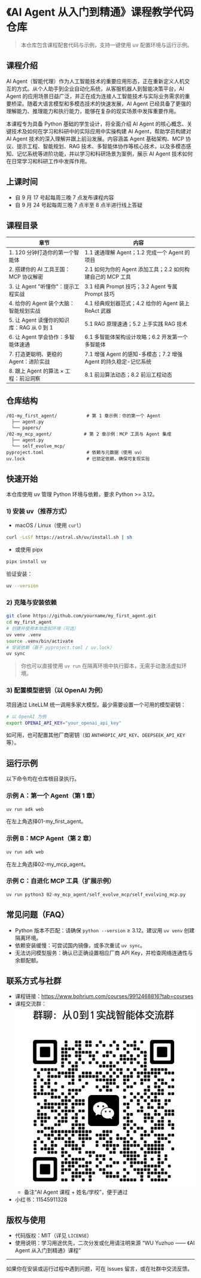 # 《AI Agent 从入门到精通》课程教学代码仓库

> 本仓库包含课程配套代码与示例，支持一键使用 uv 配置环境与运行示例。

## 课程介绍
AI Agent（智能代理）作为人工智能技术的重要应用形态，正在重新定义人机交互的方式。从个人助手到企业自动化系统，从客服机器人到智能决策平台，AI Agent 的应用场景日益广泛，并正在成为连接人工智能技术与实际业务需求的重要桥梁。随着大语言模型和多模态技术的快速发展，AI Agent 已经具备了更强的理解能力、推理能力和执行能力，能够在复杂的现实场景中发挥重要作用。

本课程专为具备 Python 基础的学生设计，将全面介绍 AI Agent 的核心概念、关键技术及如何在学习和科研中的实际应用中实操构建 AI Agent，帮助学员构建对 AI Agent 技术的深入理解并跟上前沿发展。内容涵盖 Agent 基础架构、MCP 协议、提示工程、智能规划、RAG 技术、多智能体协作等核心技术，以及多模态感知、记忆系统等进阶功能，并以学习和科研场景为案例，展示 AI Agent 技术如何在日常学习和科研工作中发挥作用。

## 上课时间
- 自 9 月 17 号起每周三晚 7 点发布课程内容
- 自 9 月 24 号起每周三晚 7 点半至 8 点半进行线上答疑

## 课程目录
| 章节 | 内容 |
| --- | --- |
| 1. 120 分钟打造你的第一个智能体 | 1.1 速通理解 Agent；1.2 完成一个 Agent 的项目 |
| 2. 搭建你的 AI 工具王国：MCP 协议解密 | 2.1 如何为你的 Agent 添加工具；2.2 如何构建自己的 MCP 工具 |
| 3. 让 Agent "听懂你"：提示工程实战 | 3.1 经典 Prompt 技巧；3.2 Agent 专属 Prompt 技巧 |
| 4. 给你的 Agent 装个大脑：智能规划实战 | 4.1 经典规划器范式；4.2 给你的 Agent 装上 ReAct 武器 |
| 5. 让 Agent 读懂你的知识库：RAG 从 0 到 1 | 5.1 RAG 原理速通；5.2 上手实践 RAG 技术 |
| 6. 让 Agent 学会协作：多智能体速通 | 6.1 多智能体架构设计攻略；6.2 开发第一个多智能体 |
| 7. 打造更聪明、更稳的 Agent：进阶实战 | 7.1 增强 Agent 的感知-多模态；7.2 增强 Agent 的持久稳定-记忆系统 |
| 8. 跟上 Agent 的算法 × 工程：前沿洞察 | 8.1 前沿算法动态；8.2 前沿工程动态 |

## 仓库结构
```
/01-my_first_agent/           # 第 1 章示例：你的第一个 Agent
  ├── agent.py
  └── papers/
/02-my_mcp_agent/            # 第 2 章示例：MCP 工具与 Agent 集成
  ├── agent.py
  └── self_evolve_mcp/
pyproject.toml                # 依赖与元数据（使用 uv）
uv.lock                       # 已锁定依赖，确保可复现实验
```

## 快速开始
本仓库使用 uv 管理 Python 环境与依赖，要求 Python >= 3.12。

### 1) 安装 uv（推荐方式）
- macOS / Linux（使用 `curl`）
```bash
curl -LsSf https://astral.sh/uv/install.sh | sh
```
- 或使用 pipx
```bash
pipx install uv
```

验证安装：
```bash
uv --version
```

### 2) 克隆与安装依赖
```bash
git clone https://github.com/yourname/my_first_agent.git
cd my_first_agent
# 创建并使用本地虚拟环境（可选）
uv venv .venv
source .venv/bin/activate
# 安装依赖（基于 pyproject.toml / uv.lock）
uv sync
```

> 你也可以直接使用 `uv run` 在隔离环境中执行脚本，无需手动激活虚拟环境。

### 3) 配置模型密钥（以 OpenAI 为例）
项目通过 LiteLLM 统一调用多家大模型。最少需要设置一个可用的模型密钥：
```bash
# 以 OpenAI 为例
export OPENAI_API_KEY="your_openai_api_key"
```
如可用，也可配置其他厂商密钥（如 `ANTHROPIC_API_KEY`、`DEEPSEEK_API_KEY` 等）。

## 运行示例
以下命令均在仓库根目录执行。

### 示例 A：第一个 Agent（第 1 章）
```bash
uv run adk web
```
在左上角选择01-my_first_agent。

### 示例 B：MCP Agent（第 2 章）
```bash
uv run adk web
```
在左上角选择02-my_mcp_agent。

### 示例 C：自进化 MCP 工具（扩展示例）
```bash
uv run python3 02-my_mcp_agent/self_evolve_mcp/self_evolving_mcp.py
```

## 常见问题（FAQ）
- Python 版本不匹配：请确保 `python --version` ≥ 3.12。建议用 `uv venv` 创建隔离环境。
- 依赖安装缓慢：可尝试国内镜像，或多次重试 `uv sync`。
- 无法访问模型服务：确认已正确设置相应厂商 API Key，并检查网络连通性与余额配额。

## 联系方式与社群
- 课程链接：https://www.bohrium.com/courses/9912468816?tab=courses
- 课程交流群：![](wechat_qr_code.png)
  - 备注“AI Agent 课程 + 姓名/学校”，便于通过
- 小红书：11545911328

## 版权与使用
- 代码版权：MIT（详见 `LICENSE`）
- 使用说明：学习用途优先，二次分发或化用请注明来源 “WU Yuzhuo —— 《AI Agent 从入门到精通》课程”

---
如果你在安装或运行过程中遇到问题，可在 Issues 留言，或在社群中交流反馈。
